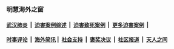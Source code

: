 
### 明慧海外之窗

####  [武汉肺炎](indexes/365.md?t=01300000) &nbsp;|&nbsp;  [迫害案例综述](indexes/328.md?t=01300000) &nbsp;|&nbsp; [迫害致死案例](indexes/277.md?t=01300000)  &nbsp;|&nbsp; [更多迫害案例](indexes/81.md?t=01300000)  &nbsp;|&nbsp; 
####  [时事评论](indexes/251.md?t=01300000) &nbsp;|&nbsp; [海外简讯](indexes/245.md?t=01300000)&nbsp;|&nbsp;  [社会支持](indexes/140.md?t=01300000) &nbsp;|&nbsp; [褒奖决议](indexes/282.md?t=01300000) &nbsp;|&nbsp; [社区报道](indexes/91.md?t=01300000)  &nbsp;|&nbsp; [天人之间](indexes/78.md?t=01300000) 

